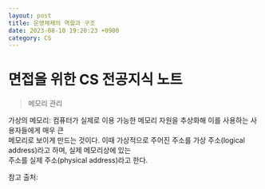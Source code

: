 ```yaml
---
layout: post
title: 운영체제의 역할과 구조  
date: 2023-08-10 19:20:23 +0900
category: CS
---
```

# 면접을 위한 CS 전공지식 노트  
> 메모리 관리  

가상의 메모리: 컴퓨터가 실제로 이용 가능한 메모리 자원을 추상화해 이를 사용하는 사용자들에게 매우 큰  
메모리로 보이게 만드는 것이다. 이때 가상적으로 주어진 주소를 가상 주소(logical address)라고 하며, 실제 메모리상에 있는  
주소를 실제 주소(physical address)라고 한다. 
  

참고 출처:  
